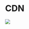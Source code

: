 # CDN

<img src="https://github-read-medium-git-main.pahlevikun.vercel.app/latest?username=`@melvyngras`"/>
